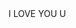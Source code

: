 <html lang="en">
  <head>
    <meta charset="UTF-8" />
    <meta name="viewport" content="width=device-width, initial-scale=1.0" />
    <meta http-equiv="X-UA-Compatible" content="ie=edge" />
    <title>Love Animation</title>
    <link rel="stylesheet" href="styles.css" />
    <link
      rel="stylesheet"
      href="https://cdnjs.cloudflare.com/ajax/libs/font-awesome/6.0.0-beta3/css/all.min.css"/>
  </head>
  <body>
    <div class="wrapper" id="love">
      <div class="saying">
        <span class="i">I</span>
        <span class="love">LOVE</span>
        <i class="fa fa-heart heart" aria-hidden="true"></i>
        <span class="you">YOU</span>
        <span class="u">U</span>
      </div>
      <div class="pops">
        <div class="pop first">
          <div class="circle out-45"></div>
          <div class="circle out-225"></div>
          <div class="circle out-315"></div>
        </div>
        <div class="pop second">
          <div class="circle out-45"></div>
          <div class="circle out-225"></div>
          <div class="circle out-315"></div>
        </div>
        <div class="pop third">
          <div class="circle out-45"></div>
          <div class="circle out-225"></div>
          <div class="circle out-315"></div>
        </div>
        <div class="pop fourth">
          <div class="circle out-45"></div>
          <div class="circle out-225"></div>
          <div class="circle out-315"></div>
        </div>
      </div>
    </div>
    <script src="script.js"></script>
  </body>
</html>

